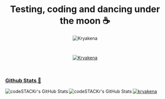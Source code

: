 <h1 align="center">Testing, coding and dancing under the moon ☕</h1>

<p align="center"><img src="https://github.com/user-attachments/assets/45b1770f-6a3f-4808-988f-e89ee7af96b3" alt="Kryakena" style="max-width: 100%;"></p>
</br>
<p align="center"><a href="https://github.com/ashutosh00710/github-readme-activity-graph"><img src="https://github-readme-activity-graph.vercel.app/graph?username=Kryakena&amp;radius=16&amp;theme=react&amp;area=true&amp;order=5" alt="Kryakena" style="max-width: 100%;"></p>
</br>
  
### Github Stats 🍄

  <img src="https://github-profile-trophy.vercel.app/?username=Kryakena&amp;theme=dracula&amp;column=-1&amp;row=1&amp;margin-w=8&amp;margin-h=8&amp;no-bg=false&amp;no-frame=false&amp;order=4" alt="kryakena">
  <img align="left" alt="codeSTACKr's GitHub Stats" src="https://github-readme-stats.vercel.app/api?username=kryakena&theme=tokyonight"> 
  <img align="left" alt="codeSTACKr's GitHub Stats" src="https://github-readme-stats.vercel.app/api/top-langs/?username=kryakena&layout=compact">
</br>
